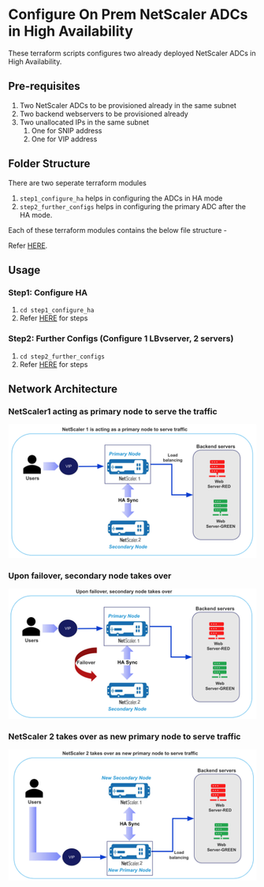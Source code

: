 # Configure On Prem NetScaler ADCs in High Availability

These terraform scripts configures two already deployed NetScaler ADCs in High Availability.

## Pre-requisites

1. Two NetScaler ADCs to be provisioned already in the same subnet
2. Two backend webservers to be provisioned already
3. Two unallocated IPs in the same subnet
   1.  One for SNIP address
   2.  One for VIP address


## Folder Structure
There are two seperate terraform modules
1. `step1_configure_ha` helps in configuring the ADCs in HA mode
2. `step2_further_configs` helps in configuring the primary ADC after the HA mode.

Each of these terraform modules contains the below file structure -

Refer [HERE](../../assets/common_docs/folder_structure.md).

## Usage

### Step1: Configure HA

1. `cd step1_configure_ha`
2. Refer [HERE](../../assets/common_docs/terraform_usage.md) for steps

### Step2: Further Configs (Configure 1 LBvserver, 2 servers)

1. `cd step2_further_configs`
2. Refer [HERE](../../assets/common_docs/terraform_usage.md) for steps

## Network Architecture

### NetScaler1 acting as primary node to serve the traffic

![NetScaler1 acting as primary node to serve the traffic](../../assets/on_prem_deployment_assets/configure_on_prem_netscaler_adcs_in_high_availability/1traffic_via_ns1.png "NetScaler1 acting as primary node to serve the traffic")

### Upon failover, secondary node takes over

![Upon failover, secondary node takes over](../../assets/on_prem_deployment_assets/configure_on_prem_netscaler_adcs_in_high_availability/2failover.png "Upon failover, secondary node takes over")

### NetScaler 2 takes over as new primary node to serve traffic

![NetScaler 2 takes over as new primary node to serve traffic](../../assets/on_prem_deployment_assets/configure_on_prem_netscaler_adcs_in_high_availability/3traffic_via_ns2.png "NetScaler 2 takes over as new primary node to serve traffic")
